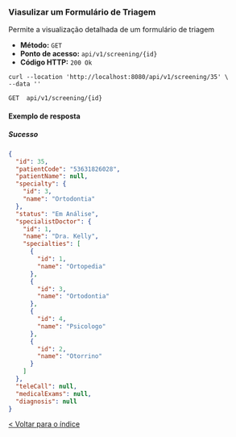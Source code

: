 ### Viasulizar um Formulário de Triagem

Permite a visualização detalhada de um formulário de triagem

- **Método:** `GET`
- **Ponto de acesso:** `api/v1/screening/{id}`
- **Código HTTP:** `200 Ok`

```shell
curl --location 'http://localhost:8080/api/v1/screening/35' \
--data ''
```

    GET  api/v1/screening/{id}

#### Exemplo de resposta

##### Sucesso

```json
{
  "id": 35,
  "patientCode": "53631826028",
  "patientName": null,
  "specialty": {
    "id": 3,
    "name": "Ortodontia"
  },
  "status": "Em Análise",
  "specialistDoctor": {
    "id": 1,
    "name": "Dra. Kelly",
    "specialties": [
      {
        "id": 1,
        "name": "Ortopedia"
      },
      {
        "id": 3,
        "name": "Ortodontia"
      },
      {
        "id": 4,
        "name": "Psicologo"
      },
      {
        "id": 2,
        "name": "Otorrino"
      }
    ]
  },
  "teleCall": null,
  "medicalExams": null,
  "diagnosis": null
}
```

[< Voltar para o índice](../../readme.md)
